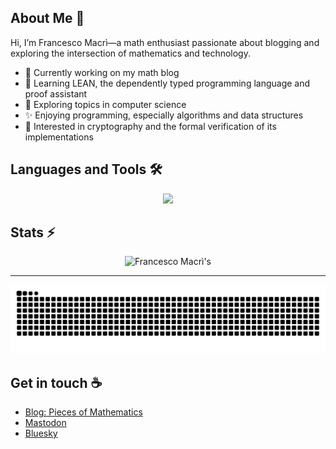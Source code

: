 ## About Me :bust_in_silhouette:

Hi, I’m Francesco Macrì—a math enthusiast passionate about blogging and exploring the intersection of mathematics and technology.

- :telescope: Currently working on my math blog
- :seedling: Learning LEAN, the dependently typed programming language and proof assistant
- :nut_and_bolt: Exploring topics in computer science
- :sparkles: Enjoying programming, especially algorithms and data structures
- :closed_lock_with_key: Interested in cryptography and the formal verification of its implementations
      
## Languages and Tools :hammer_and_wrench:

<p align="center">
  <img src="https://skillicons.dev/icons?i=python,octave,matlab,anaconda,latex,vscode" />
</p>

## Stats :zap:

<div align=center>

  <img width=390 src="https://github-readme-streak-stats.herokuapp.com/?user=francescomacri&theme=transparent&count_private=true&border_radius=10&locale=en" alt="Francesco Macrì's" />
  
</div>

<hr>

![Snake Animation](https://github.com/francescomacri/francescomacri/blob/manual-run-output/docker/github-contribution-grid-snake-dark.svg)

## Get in touch :coffee:

- [Blog: Pieces of Mathematics](https://www.piecesofmathematics.com)
- [Mastodon](https://mathstodon.xyz/@pieces_of_mathematics)
- [Bluesky](https://bsky.app/profile/pcsofmath.bsky.social)


<!--



  <img width=390 src="https://github-readme-stats.vercel.app/api?username=francescomacri&theme=transparent&count_private=true&show_icons=true&rank_icon=github&locale=en" alt="Francesco Macrì's GitHub Stats" />
  
<img width=325 src="https://github-readme-stats.vercel.app/api/top-langs?username=francescomacri&theme=transparent&layout=donut&hide=css&langs_count=8&border_radius=10&show_icons=true&locale=en" alt="Francesco Macrì's Most Used Languages" />

-->
